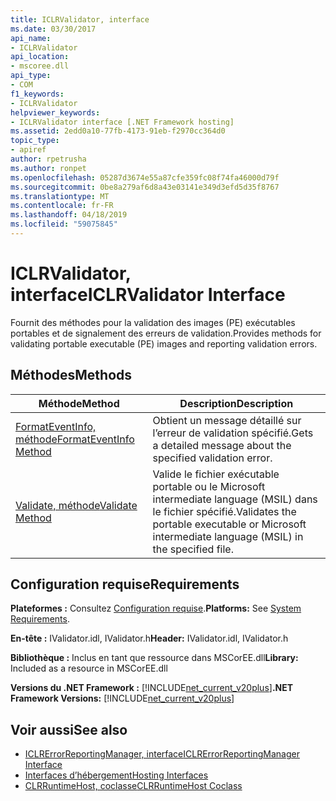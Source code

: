 ```yaml
---
title: ICLRValidator, interface
ms.date: 03/30/2017
api_name:
- ICLRValidator
api_location:
- mscoree.dll
api_type:
- COM
f1_keywords:
- ICLRValidator
helpviewer_keywords:
- ICLRValidator interface [.NET Framework hosting]
ms.assetid: 2edd0a10-77fb-4173-91eb-f2970cc364d0
topic_type:
- apiref
author: rpetrusha
ms.author: ronpet
ms.openlocfilehash: 05287d3674e55a87cfe359fc08f74fa46000d79f
ms.sourcegitcommit: 0be8a279af6d8a43e03141e349d3efd5d35f8767
ms.translationtype: MT
ms.contentlocale: fr-FR
ms.lasthandoff: 04/18/2019
ms.locfileid: "59075845"
---
```

# <a name="iclrvalidator-interface"></a><span data-ttu-id="ccd4d-102">ICLRValidator, interface</span><span class="sxs-lookup"><span data-stu-id="ccd4d-102">ICLRValidator Interface</span></span>
<span data-ttu-id="ccd4d-103">Fournit des méthodes pour la validation des images (PE) exécutables portables et de signalement des erreurs de validation.</span><span class="sxs-lookup"><span data-stu-id="ccd4d-103">Provides methods for validating portable executable (PE) images and reporting validation errors.</span></span>  
  
## <a name="methods"></a><span data-ttu-id="ccd4d-104">Méthodes</span><span class="sxs-lookup"><span data-stu-id="ccd4d-104">Methods</span></span>  
  
|<span data-ttu-id="ccd4d-105">Méthode</span><span class="sxs-lookup"><span data-stu-id="ccd4d-105">Method</span></span>|<span data-ttu-id="ccd4d-106">Description</span><span class="sxs-lookup"><span data-stu-id="ccd4d-106">Description</span></span>|  
|------------|-----------------|  
|[<span data-ttu-id="ccd4d-107">FormatEventInfo, méthode</span><span class="sxs-lookup"><span data-stu-id="ccd4d-107">FormatEventInfo Method</span></span>](../../../../docs/framework/unmanaged-api/hosting/iclrvalidator-formateventinfo-method.md)|<span data-ttu-id="ccd4d-108">Obtient un message détaillé sur l’erreur de validation spécifié.</span><span class="sxs-lookup"><span data-stu-id="ccd4d-108">Gets a detailed message about the specified validation error.</span></span>|  
|[<span data-ttu-id="ccd4d-109">Validate, méthode</span><span class="sxs-lookup"><span data-stu-id="ccd4d-109">Validate Method</span></span>](../../../../docs/framework/unmanaged-api/hosting/iclrvalidator-validate-method.md)|<span data-ttu-id="ccd4d-110">Valide le fichier exécutable portable ou le Microsoft intermediate language (MSIL) dans le fichier spécifié.</span><span class="sxs-lookup"><span data-stu-id="ccd4d-110">Validates the portable executable or Microsoft intermediate language (MSIL) in the specified file.</span></span>|  
  
## <a name="requirements"></a><span data-ttu-id="ccd4d-111">Configuration requise</span><span class="sxs-lookup"><span data-stu-id="ccd4d-111">Requirements</span></span>  
 <span data-ttu-id="ccd4d-112">**Plateformes :** Consultez [Configuration requise](../../../../docs/framework/get-started/system-requirements.md).</span><span class="sxs-lookup"><span data-stu-id="ccd4d-112">**Platforms:** See [System Requirements](../../../../docs/framework/get-started/system-requirements.md).</span></span>  
  
 <span data-ttu-id="ccd4d-113">**En-tête :** IValidator.idl, IValidator.h</span><span class="sxs-lookup"><span data-stu-id="ccd4d-113">**Header:** IValidator.idl, IValidator.h</span></span>  
  
 <span data-ttu-id="ccd4d-114">**Bibliothèque :** Inclus en tant que ressource dans MSCorEE.dll</span><span class="sxs-lookup"><span data-stu-id="ccd4d-114">**Library:** Included as a resource in MSCorEE.dll</span></span>  
  
 <span data-ttu-id="ccd4d-115">**Versions du .NET Framework :** [!INCLUDE[net_current_v20plus](../../../../includes/net-current-v20plus-md.md)]</span><span class="sxs-lookup"><span data-stu-id="ccd4d-115">**.NET Framework Versions:** [!INCLUDE[net_current_v20plus](../../../../includes/net-current-v20plus-md.md)]</span></span>  
  
## <a name="see-also"></a><span data-ttu-id="ccd4d-116">Voir aussi</span><span class="sxs-lookup"><span data-stu-id="ccd4d-116">See also</span></span>

- [<span data-ttu-id="ccd4d-117">ICLRErrorReportingManager, interface</span><span class="sxs-lookup"><span data-stu-id="ccd4d-117">ICLRErrorReportingManager Interface</span></span>](../../../../docs/framework/unmanaged-api/hosting/iclrerrorreportingmanager-interface.md)
- [<span data-ttu-id="ccd4d-118">Interfaces d’hébergement</span><span class="sxs-lookup"><span data-stu-id="ccd4d-118">Hosting Interfaces</span></span>](../../../../docs/framework/unmanaged-api/hosting/hosting-interfaces.md)
- [<span data-ttu-id="ccd4d-119">CLRRuntimeHost, coclasse</span><span class="sxs-lookup"><span data-stu-id="ccd4d-119">CLRRuntimeHost Coclass</span></span>](../../../../docs/framework/unmanaged-api/hosting/clrruntimehost-coclass.md)
